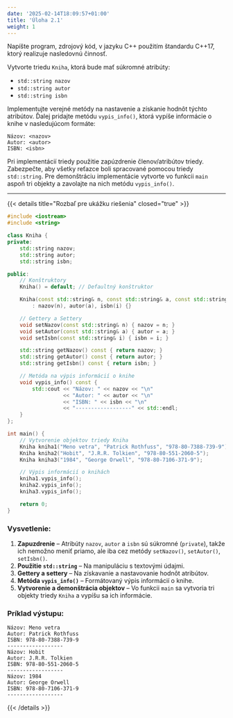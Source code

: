 ```yaml
---
date: '2025-02-14T18:09:57+01:00'
title: 'Úloha 2.1'
weight: 1
---
```


Napíšte program, zdrojový kód, v jazyku C++ použitím štandardu C++17, ktorý realizuje nasledovnú činnosť.

Vytvorte triedu `Kniha`, ktorá bude mať súkromné atribúty:

- `std::string nazov`
- `std::string autor`
- `std::string isbn`

Implementujte verejné metódy na nastavenie a získanie hodnôt týchto atribútov. Ďalej pridajte metódu `vypis_info()`,
ktorá
vypíše informácie o knihe v nasledujúcom formáte:

```text
Názov: <nazov>
Autor: <autor>
ISBN: <isbn>
```

Pri implementácií triedy použitie zapúzdrenie členov/atribútov triedy. Zabezpečte, aby všetky reťazce boli spracované
pomocou triedy `std::string`. Pre demonštráciu implementácie vytvorte vo funkcii `main` aspoň tri objekty a zavolajte na
nich metódu `vypis_info()`.

---

{{< details title="Rozbaľ pre ukážku riešenia" closed="true" >}}

```cpp
#include <iostream>
#include <string>

class Kniha {
private:
    std::string nazov;
    std::string autor;
    std::string isbn;

public:
    // Konštruktory
    Kniha() = default; // Defaultný konštruktor

    Kniha(const std::string& n, const std::string& a, const std::string& i)
        : nazov(n), autor(a), isbn(i) {}

    // Gettery a Settery
    void setNazov(const std::string& n) { nazov = n; }
    void setAutor(const std::string& a) { autor = a; }
    void setIsbn(const std::string& i) { isbn = i; }

    std::string getNazov() const { return nazov; }
    std::string getAutor() const { return autor; }
    std::string getIsbn() const { return isbn; }

    // Metóda na výpis informácií o knihe
    void vypis_info() const {
        std::cout << "Názov: " << nazov << "\n"
                  << "Autor: " << autor << "\n"
                  << "ISBN: " << isbn << "\n"
                  << "------------------" << std::endl;
    }
};

int main() {
    // Vytvorenie objektov triedy Kniha
    Kniha kniha1("Meno vetra", "Patrick Rothfuss", "978-80-7388-739-9");
    Kniha kniha2("Hobit", "J.R.R. Tolkien", "978-80-551-2060-5");
    Kniha kniha3("1984", "George Orwell", "978-80-7106-371-9");

    // Výpis informácií o knihách
    kniha1.vypis_info();
    kniha2.vypis_info();
    kniha3.vypis_info();

    return 0;
}
```

### Vysvetlenie:
1. **Zapuzdrenie** – Atribúty `nazov`, `autor` a `isbn` sú súkromné (`private`), takže ich nemožno meniť priamo, ale iba cez metódy `setNazov()`, `setAutor()`, `setIsbn()`.
2. **Použitie `std::string`** – Na manipuláciu s textovými údajmi.
3. **Gettery a settery** – Na získavanie a nastavovanie hodnôt atribútov.
4. **Metóda `vypis_info()`** – Formátovaný výpis informácií o knihe.
5. **Vytvorenie a demonštrácia objektov** – Vo funkcii `main` sa vytvoria tri objekty triedy `Kniha` a vypíšu sa ich informácie.

### Príklad výstupu:
```
Názov: Meno vetra
Autor: Patrick Rothfuss
ISBN: 978-80-7388-739-9
------------------
Názov: Hobit
Autor: J.R.R. Tolkien
ISBN: 978-80-551-2060-5
------------------
Názov: 1984
Autor: George Orwell
ISBN: 978-80-7106-371-9
------------------
```

{{< /details >}}
